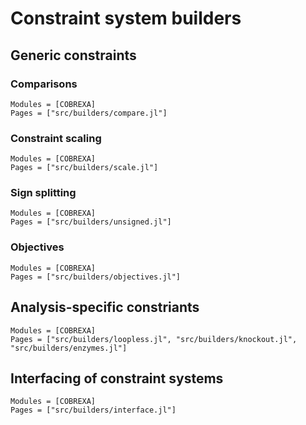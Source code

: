
# Constraint system builders

## Generic constraints

### Comparisons

```@autodocs
Modules = [COBREXA]
Pages = ["src/builders/compare.jl"]
```

### Constraint scaling

```@autodocs
Modules = [COBREXA]
Pages = ["src/builders/scale.jl"]
```

### Sign splitting

```@autodocs
Modules = [COBREXA]
Pages = ["src/builders/unsigned.jl"]
```

### Objectives

```@autodocs
Modules = [COBREXA]
Pages = ["src/builders/objectives.jl"]
```

## Analysis-specific constriants

```@autodocs
Modules = [COBREXA]
Pages = ["src/builders/loopless.jl", "src/builders/knockout.jl", "src/builders/enzymes.jl"]
```

## Interfacing of constraint systems

```@autodocs
Modules = [COBREXA]
Pages = ["src/builders/interface.jl"]
```

